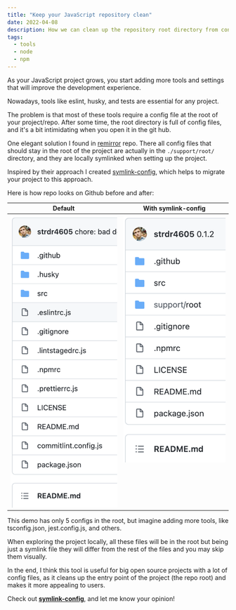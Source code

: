 ```yaml
---
title: "Keep your JavaScript repository clean"
date: 2022-04-08
description: How we can clean up the repository root directory from config files like .eslintrc.js, tsconfig.json, jest.config.js and others.
tags:
  - tools
  - node
  - npm
---
```


As your JavaScript project grows, you start adding more tools and settings that will improve the development experience.

Nowadays, tools like eslint, husky, and tests are essential for any project.

The problem is that most of these tools require a config file at the root of your project/repo.
After some time, the root directory is full of config files, and it's a bit intimidating when you open it in the git hub.

One elegant solution I found in [remirror](https://github.com/remirror/remirror) repo.
There all config files that should stay in the root of the project are actually in the `./support/root/` directory,
and they are locally symlinked when setting up the project.

Inspired by their approach I created [symlink-config](https://github.com/strdr4605/symlink-config), which helps to migrate your project to this approach.

Here is how repo looks on Github before and after:

<table>
  <thead>
  <tr>
    <th>Default</th>
    <th>With symlink-config</th>
  </tr>
  </thead>
  <tbody>
    <tr>
      <td><img src="/root-config-files-demo.png" alt="root config files demo"></td>
      <td style="display: flex;"><img src="/root-symlink-config-files-demo.png" alt="root symlink config files demo"></td>
    </tr>
  </tbody>
</table>

This demo has only 5 configs in the root, but imagine adding more tools, like tsconfig.json, jest.config.js, and others.

When exploring the project locally, 
all these files will be in the root but being just a symlink file they will differ from the rest of the files and you may skip them visually.

In the end, I think this tool is useful for big open source projects with a lot of config files, as it cleans up the entry point of the project (the repo root) and makes it more appealing to users.

Check out [**symlink-config**](https://github.com/strdr4605/symlink-config), and let me know your opinion!
